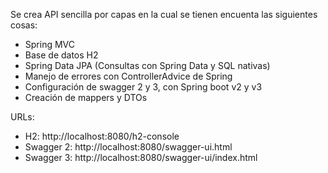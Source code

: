 Se crea API sencilla por capas en la cual se tienen encuenta las siguientes cosas:

- Spring MVC
- Base de datos H2
- Spring Data JPA (Consultas con Spring Data y SQL nativas)
- Manejo de errores con ControllerAdvice de Spring
- Configuración de swagger 2 y 3, con Spring boot v2 y v3
- Creación de mappers y DTOs

URLs:
- H2: http://localhost:8080/h2-console
- Swagger 2: http://localhost:8080/swagger-ui.html
- Swagger 3: http://localhost:8080/swagger-ui/index.html